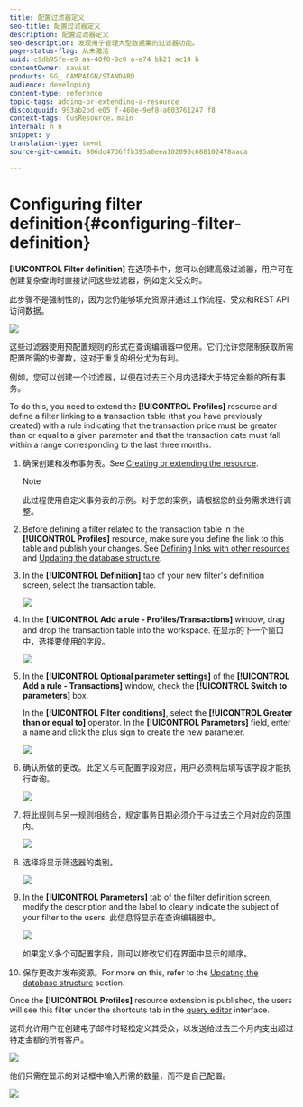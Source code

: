 ```yaml
---
title: 配置过滤器定义
seo-title: 配置过滤器定义
description: 配置过滤器定义
seo-description: 发现用于管理大型数据集的过滤器功能。
page-status-flag: 从未激活
uuid: c9db95fe-e9 aa-40f8-9c0 a-e74 bb21 ac14 b
contentOwner: saviat
products: SG_ CAMPAIGN/STANDARD
audience: developing
content-type: reference
topic-tags: adding-or-extending-a-resource
discoiquuid: 993ab2bd-e05 f-468e-9ef8-a603761247 f8
context-tags: CusResource，main
internal: n n
snippet: y
translation-type: tm+mt
source-git-commit: 806dc4736ffb395a0eea102090c688102478aaca

---
```



# Configuring filter definition{#configuring-filter-definition}

**[!UICONTROL Filter definition]** 在选项卡中，您可以创建高级过滤器，用户可在创建复杂查询时直接访问这些过滤器，例如定义受众时。

此步骤不是强制性的，因为您仍能够填充资源并通过工作流程、受众和REST API访问数据。

![](assets/custom_resource_filter-definition.png)

这些过滤器使用预配置规则的形式在查询编辑器中使用。它们允许您限制获取所需配置所需的步骤数，这对于重复的细分尤为有利。

例如，您可以创建一个过滤器，以便在过去三个月内选择大于特定金额的所有事务。

To do this, you need to extend the **[!UICONTROL Profiles]** resource and define a filter linking to a transaction table (that you have previously created) with a rule indicating that the transaction price must be greater than or equal to a given parameter and that the transaction date must fall within a range corresponding to the last three months.

1. 确保创建和发布事务表。See [Creating or extending the resource](../../developing/using/creating-or-extending-the-resource.md).

   >[!NOTE]
   >
   >此过程使用自定义事务表的示例。对于您的案例，请根据您的业务需求进行调整。

1. Before defining a filter related to the transaction table in the **[!UICONTROL Profiles]** resource, make sure you define the link to this table and publish your changes. See [Defining links with other resources](../../developing/using/configuring-the-resource-s-data-structure.md#defining-links-with-other-resources) and [Updating the database structure](../../developing/using/updating-the-database-structure.md).
1. In the **[!UICONTROL Definition]** tab of your new filter's definition screen, select the transaction table.

   ![](assets/custom_resource_filter-definition_example-empty.png)

1. In the **[!UICONTROL Add a rule - Profiles/Transactions]** window, drag and drop the transaction table into the workspace. 在显示的下一个窗口中，选择要使用的字段。

   ![](assets/custom_resource_filter-definition_example-field.png)

1. In the **[!UICONTROL Optional parameter settings]** of the **[!UICONTROL Add a rule - Transactions]** window, check the **[!UICONTROL Switch to parameters]** box.

   In the **[!UICONTROL Filter conditions]**, select the **[!UICONTROL Greater than or equal to]** operator. In the **[!UICONTROL Parameters]** field, enter a name and click the plus sign to create the new parameter.

   ![](assets/custom_resource_filter-definition_example-parameter.png)

1. 确认所做的更改。此定义与可配置字段对应，用户必须稍后填写该字段才能执行查询。

   ![](assets/custom_resource_filter-definition_ex_edit-rule.png)

1. 将此规则与另一规则相结合，规定事务日期必须介于与过去三个月对应的范围内。

   ![](assets/custom_resource_filter-definition_example.png)

1. 选择将显示筛选器的类别。

   ![](assets/custom_resource_filter-definition_category.png)

1. In the **[!UICONTROL Parameters]** tab of the filter definition screen, modify the description and the label to clearly indicate the subject of your filter to the users. 此信息将显示在查询编辑器中。

   ![](assets/custom_resource_filter-definition_parameters.png)

   如果定义多个可配置字段，则可以修改它们在界面中显示的顺序。

1. 保存更改并发布资源。For more on this, refer to the [Updating the database structure](../../developing/using/updating-the-database-structure.md) section.

Once the **[!UICONTROL Profiles]** resource extension is published, the users will see this filter under the shortcuts tab in the [query editor](../../automating/using/editing-queries.md) interface.

这将允许用户在创建电子邮件时轻松定义其受众，以发送给过去三个月内支出超过特定金额的所有客户。

![](assets/custom_resource_filter-definition_email-audience.png)

他们只需在显示的对话框中输入所需的数量，而不是自己配置。

![](assets/custom_resource_filter-definition_email-audience_filter.png)


